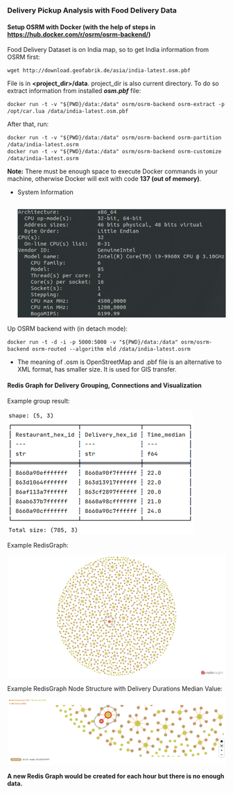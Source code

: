 ### Delivery Pickup Analysis with Food Delivery Data

#### Setup OSRM with Docker (with the help of steps in https://hub.docker.com/r/osrm/osrm-backend/)

Food Delivery Dataset is on India map, so to get India information from OSRM first:

```angular2html
wget http://download.geofabrik.de/asia/india-latest.osm.pbf
```
File is in **<project_dir>/data**. project_dir is also current directory. To do so extract information from installed **_osm.pbf_** file:
```
docker run -t -v "${PWD}/data:/data" osrm/osrm-backend osrm-extract -p /opt/car.lua /data/india-latest.osm.pbf
```

After that, run:

```
docker run -t -v "${PWD}/data:/data" osrm/osrm-backend osrm-partition /data/india-latest.osrm
docker run -t -v "${PWD}/data:/data" osrm/osrm-backend osrm-customize /data/india-latest.osrm
```
**Note:** There must be enough space to execute Docker commands in your machine, otherwise Docker will exit with code **137 (out of memory)**.

- System Information <br><br>

    ![System Info](images/sys_info.png "System Info")

Up OSRM backend with (in detach mode):
```
docker run -t -d -i -p 5000:5000 -v "${PWD}/data:/data" osrm/osrm-backend osrm-routed --algorithm mld /data/india-latest.osrm
```
- The meaning of .osm is OpenStreetMap and .pbf file is an alternative to XML format, has smaller size. 
It is used for GIS transfer.

#### Redis Graph for Delivery Grouping, Connections and Visualization

Example group result:

![Group Result with Polars](images/group_polars.png "Group Result with Polars")


Example RedisGraph:

![Graph Schema](images/graph.png "Graph Schema")

Example RedisGraph Node Structure with Delivery Durations Median Value:

![Small Graph Schema](images/small_graph.png "Small Graph Schema")


**A new Redis Graph would be created for each hour but there is no enough data.**